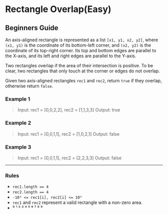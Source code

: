 # Rectangle Overlap(Easy)

## Beginners Guide

An axis-aligned rectangle is represented as a list `[x1, y1, x2, y2]`, where `(x1, y1)` is the coordinate of its bottom-left corner, and `(x2, y2)` is the coordinate of its top-right corner. Its top and bottom edges are parallel to the X-axis, and its left and right edges are parallel to the Y-axis.

Two rectangles overlap if the area of their intersection is positive. To be clear, two rectangles that only touch at the corner or edges do not overlap.

Given two axis-aligned rectangles `rec1` and `rec2`, return `true` if they overlap, otherwise return `false`.

### Example 1

>Input: rec1 = [0,0,2,2], rec2 = [1,1,3,3]
Output: true

### Example 2

>Input: rec1 = [0,0,1,1], rec2 = [1,0,2,1]
Output: false

### Example 3

>Input: rec1 = [0,0,1,1], rec2 = [2,2,3,3]
Output: false

---

### Rules

* `rec1.length == 4`
* `rec2.length == 4`
* `-10⁹ <= rec1[i], rec2[i] <= 10⁹`
* `rec1` and `rec2` represent a valid rectangle with a non-zero area.
* ⁰ ¹ ² ³ ⁴ ⁵ ⁶ ⁷ ⁸ ⁹
